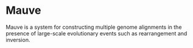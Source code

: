 # Mauve
Mauve is a system for constructing multiple genome alignments in the presence of large-scale evolutionary events such as rearrangement and inversion.
